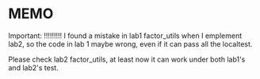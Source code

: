 # MEMO
Important:
!!!!!!!!!
I found a mistake in lab1 factor_utils when I emplement lab2, so the code in lab 1 maybe wrong, even if it can pass all the localtest.

Please check lab2 factor_utils, at least now it can work under both lab1's and lab2's test.